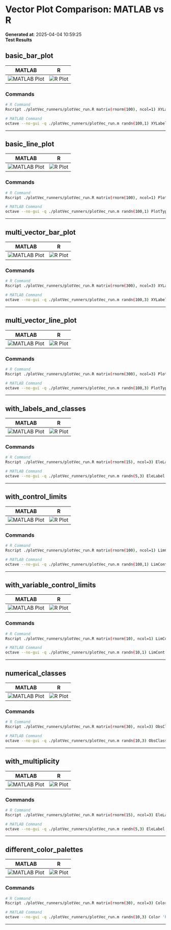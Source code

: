 # Vector Plot Comparison: MATLAB vs R

**Generated at**: 2025-04-04 10:59:25  
**Test Results**  

## basic_bar_plot

| MATLAB | R |
|--------|---|
| ![MATLAB Plot](plotVec_matlab_basic_bar_plot.png) | ![R Plot](plotVec_r_basic_bar_plot.png) |

### Commands
```bash
# R Command
Rscript ./plotVec_runners/plotVec_run.R matrix(rnorm(100), ncol=1) XYLabel c('Index','Value')

# MATLAB Command
octave --no-gui -q ./plotVec_runners/plotVec_run.m randn(100,1) XYLabel ['Index';'Value']
```

---

## basic_line_plot

| MATLAB | R |
|--------|---|
| ![MATLAB Plot](plotVec_matlab_basic_line_plot.png) | ![R Plot](plotVec_r_basic_line_plot.png) |

### Commands
```bash
# R Command
Rscript ./plotVec_runners/plotVec_run.R matrix(rnorm(100), ncol=1) PlotType 'Lines' XYLabel c('Index','Value')

# MATLAB Command
octave --no-gui -q ./plotVec_runners/plotVec_run.m randn(100,1) PlotType 'Lines' XYLabel ['Index';'Value']
```

---

## multi_vector_bar_plot

| MATLAB | R |
|--------|---|
| ![MATLAB Plot](plotVec_matlab_multi_vector_bar_plot.png) | ![R Plot](plotVec_r_multi_vector_bar_plot.png) |

### Commands
```bash
# R Command
Rscript ./plotVec_runners/plotVec_run.R matrix(rnorm(300), ncol=3) XYLabel c('Index','Value')

# MATLAB Command
octave --no-gui -q ./plotVec_runners/plotVec_run.m randn(100,3) XYLabel ['Index';'Value']
```

---

## multi_vector_line_plot

| MATLAB | R |
|--------|---|
| ![MATLAB Plot](plotVec_matlab_multi_vector_line_plot.png) | ![R Plot](plotVec_r_multi_vector_line_plot.png) |

### Commands
```bash
# R Command
Rscript ./plotVec_runners/plotVec_run.R matrix(rnorm(300), ncol=3) PlotType 'Lines' XYLabel c('Index','Value')

# MATLAB Command
octave --no-gui -q ./plotVec_runners/plotVec_run.m randn(100,3) PlotType 'Lines' XYLabel ['Index';'Value']
```

---

## with_labels_and_classes

| MATLAB | R |
|--------|---|
| ![MATLAB Plot](plotVec_matlab_with_labels_and_classes.png) | ![R Plot](plotVec_r_with_labels_and_classes.png) |

### Commands
```bash
# R Command
Rscript ./plotVec_runners/plotVec_run.R matrix(rnorm(15), ncol=3) EleLabel c('one','two','three','four','five') ObsClass c(1,1,1,2,2) XYLabel c('Elements','Values')

# MATLAB Command
octave --no-gui -q ./plotVec_runners/plotVec_run.m randn(5,3) EleLabel ['one';'two';'three';'four';'five'] ObsClass [1;1;1;2;2] XYLabel ['Elements';'Values']
```

---

## with_control_limits

| MATLAB | R |
|--------|---|
| ![MATLAB Plot](plotVec_matlab_with_control_limits.png) | ![R Plot](plotVec_r_with_control_limits.png) |

### Commands
```bash
# R Command
Rscript ./plotVec_runners/plotVec_run.R matrix(rnorm(100), ncol=1) LimCont c(1, -1, 3) XYLabel c('Functions','Time')

# MATLAB Command
octave --no-gui -q ./plotVec_runners/plotVec_run.m randn(100,1) LimCont [1, -1, 3] XYLabel ['Functions';'Time']
```

---

## with_variable_control_limits

| MATLAB | R |
|--------|---|
| ![MATLAB Plot](plotVec_matlab_with_variable_control_limits.png) | ![R Plot](plotVec_r_with_variable_control_limits.png) |

### Commands
```bash
# R Command
Rscript ./plotVec_runners/plotVec_run.R matrix(rnorm(10), ncol=1) LimCont rnorm(10) XYLabel c('Elements','Values')

# MATLAB Command
octave --no-gui -q ./plotVec_runners/plotVec_run.m randn(10,1) LimCont randn(10,1) XYLabel ['Elements';'Values']
```

---

## numerical_classes

| MATLAB | R |
|--------|---|
| ![MATLAB Plot](plotVec_matlab_numerical_classes.png) | ![R Plot](plotVec_r_numerical_classes.png) |

### Commands
```bash
# R Command
Rscript ./plotVec_runners/plotVec_run.R matrix(rnorm(30), ncol=3) ObsClass 1:10 ClassType 'Numerical' XYLabel c('Index','Value')

# MATLAB Command
octave --no-gui -q ./plotVec_runners/plotVec_run.m randn(10,3) ObsClass (1:10)' ClassType 'Numerical' XYLabel ['Index';'Value']
```

---

## with_multiplicity

| MATLAB | R |
|--------|---|
| ![MATLAB Plot](plotVec_matlab_with_multiplicity.png) | ![R Plot](plotVec_r_with_multiplicity.png) |

### Commands
```bash
# R Command
Rscript ./plotVec_runners/plotVec_run.R matrix(rnorm(15), ncol=3) EleLabel c('one','two','three','four','five') ObsClass c(1,1,1,2,2) Multiplicity runif(5,1,100) Markers c(20,50,100) XYLabel c('Elements','Values')

# MATLAB Command
octave --no-gui -q ./plotVec_runners/plotVec_run.m randn(5,3) EleLabel ['one';'two';'three';'four';'five'] ObsClass [1;1;1;2;2] Multiplicity 100*rand(5,1) Markers [20,50,100] XYLabel ['Elements';'Values']
```

---

## different_color_palettes

| MATLAB | R |
|--------|---|
| ![MATLAB Plot](plotVec_matlab_different_color_palettes.png) | ![R Plot](plotVec_r_different_color_palettes.png) |

### Commands
```bash
# R Command
Rscript ./plotVec_runners/plotVec_run.R matrix(rnorm(30), ncol=3) Color 'hsv' XYLabel c('Index','Value')

# MATLAB Command
octave --no-gui -q ./plotVec_runners/plotVec_run.m randn(10,3) Color 'hsv' XYLabel ['Index';'Value']
```

---

